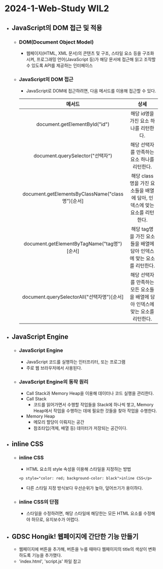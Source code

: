 2024-1-Web-Study WIL2
============================

* ## JavaScript의 DOM 접근 및 적용
    * ### DOM(Document Object Model)
        * 웹페이지(HTML, XML 문서)의 콘텐츠 및 구조, 스타일 요소 등을 구조화시켜, 프로그래밍 언어(JavaScript 등)가 해당 문서에 접근해 읽고 조작할 수 있도록 API를 제공하는 인터페이스
    * ### JavaScript의 DOM 접근
        * JavaScript로 DOM에 접근하려면, 다음 메서드를 이용해 접근할 수 있다.
  
        |메서드|상세|
        |:---:|:---:|
        |document.getElementById("id")|해당 id명을 가진 요소 하나를 리턴한다. |
        |document.querySelector("선택자")|해당 선택자를 만족하는 요소 하나를 리턴한다.|
        |document.getElementsByClassName("class명")[순서]|해당 class명을 가진 요소들을 배열에 담아, 인덱스에 맞는 요소를 리턴한다.|
        |document.getElementByTagName("tag명")[순서]|해당 tag명을 가진 요소들을 배열에 담아 인덱스에 맞는 요소를 리턴한다.|
        document.querySelectorAll("선택자명")[순서]|해당 선택자를 만족하는 모든 요소들을 배열에 담아 인덱스에 맞는 요소를 리턴한다.|

* ## JavaScript Engine
    * ### JavaScript Engine
        * JavaScript 코드를 실행하는 인터프리터, 또는 프로그램
        * 주로 웹 브라우저에서 사용된다.
    * ### JavaScript Engine의 동작 원리
        * Call Stack과 Memory Heap을 이용해 데이터나 코드 실행을 관리한다.
        * Call Stack
            * 코드를 읽어가면서 수행할 작업들을 Stack에 하나씩 쌓고, Memory Heap에서 작업을 수행하는 데에 필요한 것들을 찾아 작업을 수행한다.
        * Memory Heap
            * 메모리 할당이 이뤄지는 공간
            * 참조타입(객체, 배열 등) 데이터가 저장되는 공간이다.

* ## inline CSS
    * ### inline CSS
        * HTML 요소의 style 속성을 이용해 스타일을 지정하는 방법
        ```
        <p style="color: red; background-color: black">inline CSS</p>
        ```
        * 다른 스타일 지정 방식보다 우선순위가 높아, 덮어쓰기가 용이하다.
    * ### inline CSS의 단점
        * 스타일을 수정하려면, 해당 스타일에 해당한는 모든 HTML 요소를 수정해야 하므로, 유지보수가 어렵다.

* ## GDSC Hongik! 웹페이지에 간단한 기능 만들기
    * 웹페이지에 버튼을 추가해, 버튼을 누를 때마다 웹페이지의 title의 색상이 변화하도록 기능을 추가했다.
    * 'index.html', 'script.js' 파일 참고
